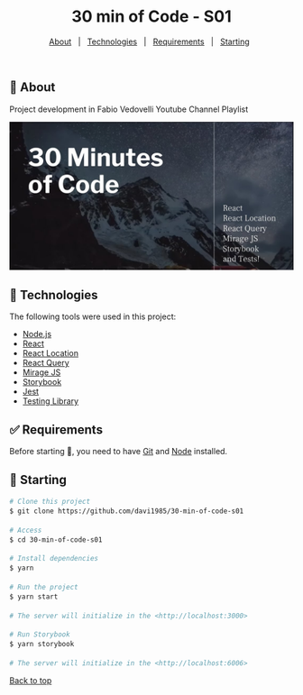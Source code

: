 <h1 align="center">30 min of Code - S01</h1>

<p align="center">
  <a href="#dart-about">About</a> &#xa0; | &#xa0; 
  <a href="#rocket-technologies">Technologies</a> &#xa0; | &#xa0;
  <a href="#white_check_mark-requirements">Requirements</a> &#xa0; | &#xa0;
  <a href="#checkered_flag-starting">Starting</a> &#xa0; 
</p>

<br>

## :dart: About

Project development in Fabio Vedovelli Youtube Channel Playlist

<img src='./thumb.jpg'/>

## :rocket: Technologies

The following tools were used in this project:

- [Node.js](https://nodejs.org/en/)
- [React](https://pt-br.reactjs.org/)
- [React Location](https://react-location.tanstack.com/)
- [React Query](https://react-query.tanstack.com/)
- [Mirage JS](https://miragejs.com/)
- [Storybook](https://storybook.js.org/)
- [Jest](https://jestjs.io/)
- [Testing Library](https://testing-library.com/)

## :white_check_mark: Requirements

Before starting :checkered_flag:, you need to have [Git](https://git-scm.com) and [Node](https://nodejs.org/en/) installed.

## :checkered_flag: Starting

```bash
# Clone this project
$ git clone https://github.com/davi1985/30-min-of-code-s01

# Access
$ cd 30-min-of-code-s01

# Install dependencies
$ yarn

# Run the project
$ yarn start

# The server will initialize in the <http://localhost:3000>

# Run Storybook
$ yarn storybook

# The server will initialize in the <http://localhost:6006>
```

<a href="#top">Back to top</a>
